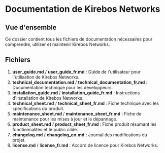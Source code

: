 # Documentation de Kirebos Networks

## Vue d'ensemble
Ce dossier contient tous les fichiers de documentation nécessaires pour comprendre, utiliser et maintenir Kirebos Networks.

## Fichiers
1. **user_guide.md** / **user_guide_fr.md** : Guide de l'utilisateur pour l'utilisation de Kirebos Networks.
2. **technical_documentation.md** / **technical_documentation_fr.md** : Documentation technique pour les développeurs.
3. **installation_guide.md** / **installation_guide_fr.md** : Instructions d'installation de Kirebos Networks.
4. **technical_sheet.md** / **technical_sheet_fr.md** : Fiche technique avec les spécifications du produit.
5. **maintenance_sheet.md** / **maintenance_sheet_fr.md** : Fiche de maintenance pour les mises à jour et le dépannage.
6. **product_sheet.md** / **product_sheet_fr.md** : Fiche produit résumant les fonctionnalités et le public cible.
7. **changelog.md** / **changelog_en.md** : Journal des modifications du projet.
8. **license.md** / **license_fr.md** : Accord de licence pour Kirebos Networks.
